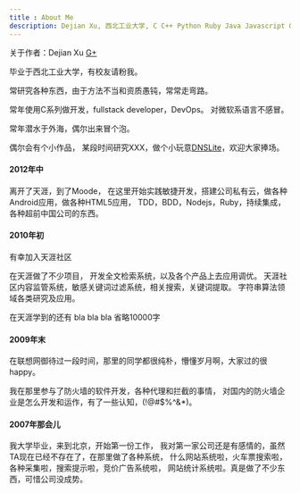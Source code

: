 ```yaml
---
title : About Me
description: Dejian Xu, 西北工业大学, C C++ Python Ruby Java Javascript Coffeescript, bla bla bla
---
```


关于作者：Dejian Xu [G+](https://plus.google.com/116305544434538996428?rel=author)

毕业于西北工业大学，有校友请粉我。

常研究各种东西，由于方法不当和资质愚钝，常常走弯路。

常年使用C系列做开发，fullstack developer，DevOps。
对微软系语言不感冒。

常年潜水于外海，偶尔出来冒个泡。

偶尔会有个小作品，
某段时间研究XXX，做个小玩意[DNSLite](https://play.google.com/store/apps/details?id=me.xu.DNSLite)，欢迎大家捧场。

#### 2012年中

离开了天涯，到了Moode，
在这里开始实践敏捷开发，搭建公司私有云，做各种Android应用，做各种HTML5应用，
TDD，BDD，Nodejs，Ruby，持续集成，各种超前中国公司的东西。

#### 2010年初

有幸加入天涯社区

在天涯做了不少项目，
开发全文检索系统，以及各个产品上去应用调优。
天涯社区内容监管系统，敏感关键词过滤系统，相关搜索，关键词提取。
字符串算法领域各类研究及应用。

在天涯学到的还有 bla bla bla 省略10000字

#### 2009年末

在联想网御待过一段时间，那里的同学都很纯朴，懵懂岁月啊，大家过的很happy。

我在那里参与了防火墙的软件开发，各种代理和拦截的事情，
对国内的防火墙企业是怎么开发和运作，有了一些认知，(!@#$%^&*)。

#### 2007年那会儿

我大学毕业，来到北京，开始第一份工作，
我对第一家公司还是有感情的，虽然TA现在已经不存在了，在那里做了各种系统，
什么网站系统啦，火车票搜索啦，各种采集啦，搜索提示啦，竞价广告系统啦，
网站统计系统啦。真是做了不少东西，可惜公司没成势。
